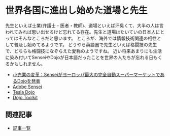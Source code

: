 # 世界各国に進出し始めた道場と先生

先生といえば士業(弁護士・医者・教師)、道場といえば汗臭くて、大半の人は言われてみれば思い出せるけど忘れてる存在。先生と道場はたいていの日本人にとってはそんなところだと思います。
ところが、海外では情報技術関連の相性として普及し始めてるようです。
どうやら英語圏で先生といえば格闘技の先生で、どちらも格闘技になぞらえた愛称のようですね。
近い将来あまりにも生活に染み付いてSenseiやDojoが日本語だったことを世界の人たちが忘れる日もくるかもしれません。

- [小売業の変革：Senseiがヨーロッパ最大の完全自動スーパーマーケットであるDojoを発表](https://www.foodingredientsfirst.com/news/retail-transformation-sensei-unveils-dojo-europes-largest-fully-automated-supermarket.html)
- [Adobe Sensei](https://www.adobe.com/sensei.html)
- [Tesla Dojo](https://electrek.co/2022/10/01/tesla-dojo-supercomputer-tripped-power-grid/)
- [Dojo Toolkit](https://dojotoolkit.org)

## 関連記事

- [記事一覧](../index.md)

